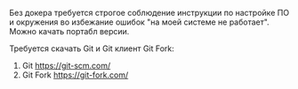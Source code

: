 Без докера требуется строгое соблюдение инструкции по настройке ПО и окружения во избежание ошибок "на моей системе не работает". Можно качать портабл версии.

Требуется скачать Git и Git клиент Git Fork:
1) Git https://git-scm.com/
2) Git Fork https://git-fork.com/